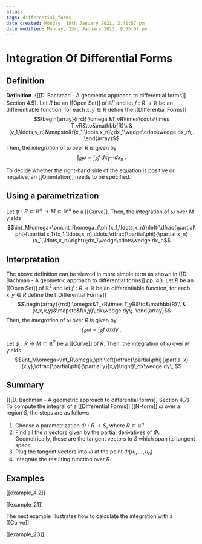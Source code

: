 ```yaml
---
alias: 
tags: differential_forms
date created: Monday, 18th January 2021, 3:41:57 pm
date modified: Monday, 23rd January 2023, 9:55:07 pm
---
```

# Integration Of Differential Forms

## Definition

**Definition**. {[[D. Bachman - A geometric approach to differential forms]] Section 4.5}. Let $R$ be an [[Open Set]] of $\mathbb{R}^n$  and let $f:R\to \mathbb{R}$ be an differentiable function, for each $x,y\in R$ define the [[Differential Forms]]
$$\begin{array}{rrcl}
\omega:&T_vR\times\cdots\times T_vR&\to&\mathbb{R}\\
&(v_1,\ldots,v_n)&\mapsto&f(x_1,\ldots,x_n)\;dx_1\wedge\cdots\wedge dx_n\;.
\end{array}$$
Then, the *integration* of $\omega$ over $R$ is given by
$$\int_R\omega=\int_Rf\;dx_1\cdots dx_n\;.$$

To decide whether the right-hand side of the equation is positive or negative, an [[Orientation]] needs to be specified. 

## Using a parametrization

Let $\phi:R\subset\mathbb{R}^n\to M\subset\mathbb{R}^m$ be a [[Curve]]. Then, the integration of $\omega$ over $M$ yields
$$\int_M\omega=\pm\int_R\omega_{\phi(x_1,\ldots,x_n)}\left(\dfrac{\partial\phi}{\partial x_1}(x_1,\ldots,x_n),\ldots,\dfrac{\partial\phi}{\partial x_n}(x_1,\ldots,x_n)\right)\;dx_1\wedge\cdots\wedge dx_n$$

## Interpretation

The above definition can be viewed in more simple term as shown in [[D. Bachman - A geometric approach to differential forms]] pp. 43. Let $R$ be an [[Open Set]] of $\mathbb{R}^2$  and let $f:R\to \mathbb{R}$ be an differentiable function, for each $x,y\in R$ define the [[Differential Forms]]
$$\begin{array}{rrcl}
\omega:&T_xR\times T_yR&\to&\mathbb{R}\\
&(v_x,v_y)&\mapsto&f(x,y)\;dx\wedge dy\;.
\end{array}$$
Then, the *integration* of $\omega$ over $R$ is given by
$$\int_R\omega=\int_Rf\;dxdy\;.$$

Let $\phi:R\to M\subset\mathbb{R}^2$ be a [[Curve]] of $R$. Then, the integration of $\omega$ over $M$ yields
$$\int_M\omega=\int_R\omega_\phi\left(\dfrac{\partial\phi}{\partial x}(x,y),\dfrac{\partial\phi}{\partial y}(x,y)\right)\;dx\wedge dy\;.$$

## Summary

{[[D. Bachman - A geometric approach to differential forms]] Section 4.7} To compute the integral of a [[Differential Forms]] [[N-form]] $\omega$ over a region $S$, the steps are as follows:
1. Choose a parametrization $\Phi:R\to S$, where $R\subset\mathbb{R}^n$
2. Find all the $n$ vectors given by the partial derivatives of $\Phi$. Geometrically, these are the tangent vectors to $S$ which span its tangent space.
3. Plug the tangent vectors into $\omega$ at the point $\Phi(u_1,\ldots,u_n)$
4. Integrate the resulting functino over $R$.

## Examples

[[example_4.2]]

[[example_21]]

The next example illustrates how to calculate the integration with a [[Curve]].

[[example_23]]